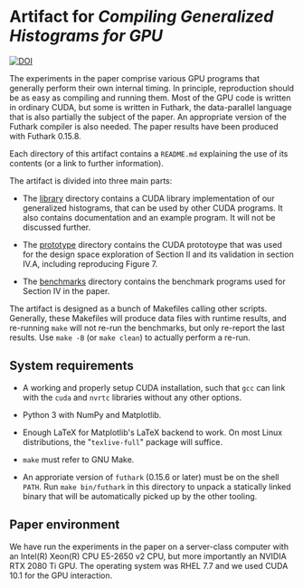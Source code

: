 # Artifact for *Compiling Generalized Histograms for GPU*

[![DOI](https://zenodo.org/badge/178193880.svg)](https://zenodo.org/badge/latestdoi/178193880)

The experiments in the paper comprise various GPU programs that
generally perform their own internal timing. In principle,
reproduction should be as easy as compiling and running them. Most of
the GPU code is written in ordinary CUDA, but some is written in
Futhark, the data-parallel language that is also partially the subject
of the paper. An appropriate version of the Futhark compiler is also
needed. The paper results have been produced with Futhark 0.15.8.

Each directory of this artifact contains a `README.md` explaining the
use of its contents (or a link to further information).

The artifact is divided into three main parts:

* The [library](library/) directory contains a CUDA library
  implementation of our generalized histograms, that can be used by
  other CUDA programs.  It also contains documentation and an example
  program.  It will not be discussed further.

* The [prototype](prototype) directory contains the CUDA prototoype
  that was used for the design space exploration of Section II and its
  validation in section IV.A, including reproducing Figure 7.

* The [benchmarks](benchmarks/) directory contains the benchmark
  programs used for Section IV in the paper.

The artifact is designed as a bunch of Makefiles calling other
scripts.  Generally, these Makefiles will produce data files with
runtime results, and re-running `make` will not re-run the benchmarks,
but only re-report the last results.  Use `make -B` (or `make clean`)
to actually perform a re-run.

## System requirements

* A working and properly setup CUDA installation, such that `gcc` can
  link with the `cuda` and `nvrtc` libraries without any other
  options.

* Python 3 with NumPy and Matplotlib.

* Enough LaTeX for Matplotlib's LaTeX backend to work.  On most Linux
  distributions, the "`texlive-full`" package will suffice.

* `make` must refer to GNU Make.

* An approriate version of `futhark` (0.15.6 or later) must be on the
  shell `PATH`.  Run `make bin/futhark` in this directory to unpack a
  statically linked binary that will be automatically picked up by the
  other tooling.

## Paper environment

We have run the experiments in the paper on a server-class computer
with an Intel(R) Xeon(R) CPU E5-2650 v2 CPU, but more importantly an
NVIDIA RTX 2080 Ti GPU. The operating system was RHEL 7.7 and we used
CUDA 10.1 for the GPU interaction.
